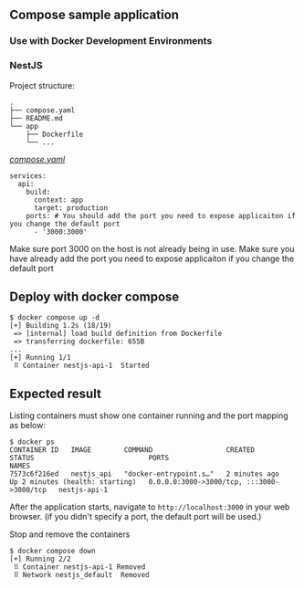 ## Compose sample application

### Use with Docker Development Environments

### NestJS

Project structure:

```
.
├── compose.yaml
├── README.md
└── app
    ├── Dockerfile
    └── ...
```

[_compose.yaml_](compose.yaml)

```
services:
  api:
    build:
      context: app
      target: production
    ports: # You should add the port you need to expose applicaiton if you change the default port
      - '3000:3000'
```

Make sure port 3000 on the host is not already being in use.
Make sure you have already add the port you need to expose applicaiton if you change the default port

## Deploy with docker compose

```
$ docker compose up -d
[+] Building 1.2s (18/19)
 => [internal] load build definition from Dockerfile
 => transferring dockerfile: 655B
...
[+] Running 1/1
 ⠿ Container nestjs-api-1  Started
```

## Expected result

Listing containers must show one container running and the port mapping as below:

```
$ docker ps
CONTAINER ID   IMAGE        COMMAND                  CREATED         STATUS                            PORTS                                       NAMES
7573c6f216ed   nestjs_api   "docker-entrypoint.s…"   2 minutes ago   Up 2 minutes (health: starting)   0.0.0.0:3000->3000/tcp, :::3000->3000/tcp   nestjs-api-1
```

After the application starts, navigate to `http://localhost:3000` in your web browser. (if you didn't specify a port, the default port will be used.)

Stop and remove the containers

```
$ docker compose down
[+] Running 2/2
 ⠿ Container nestjs-api-1 Removed
 ⠿ Network nestjs_default  Removed
```
